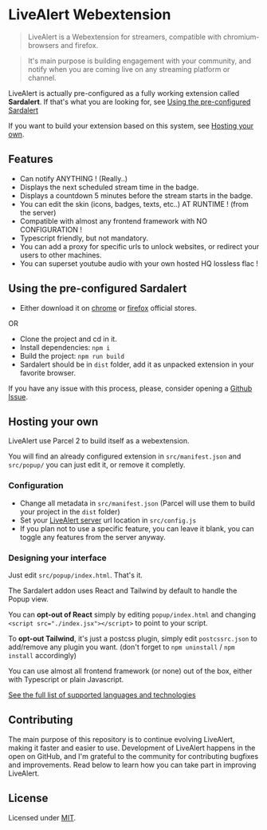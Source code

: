 # LiveAlert Webextension

> LiveAlert is a Webextension for streamers, compatible with chromium-browsers and firefox.

> It's main purpose is building engagement with your community, and notify when you are coming live on any streaming platform or channel.

LiveAlert is actually pre-configured as a fully working extension called **Sardalert**. If that's what you are looking for, see [Using the pre-configured Sardalert](#using-the-pre-configured-sardalert)

If you want to build your extension based on this system, see [Hosting your own](#hosting-your-own).

## Features

- Can notify ANYTHING ! (Really..)
- Displays the next scheduled stream time in the badge.
- Displays a countdown 5 minutes before the stream starts in the badge.
- You can edit the skin (icons, badges, texts, etc..) AT RUNTIME ! (from the server)
- Compatible with almost any frontend framework with NO CONFIGURATION !
- Typescript friendly, but not mandatory.
- You can add a proxy for specific urls to unlock websites, or redirect your users to other machines.
- You can superset youtube audio with your own hosted HQ lossless flac !

## Using the pre-configured Sardalert

- Either download it on [chrome](https://chrome.google.com/webstore/detail/sardalert/elnpfaoipdfdhikjacbpcfhpnehjjaii) or [firefox](https://addons.mozilla.org/en-US/firefox/addon/sardalert/) official stores.

OR

- Clone the project and cd in it.
- Install dependencies: `npm i`
- Build the project: `npm run build`
- Sardalert should be in `dist` folder, add it as unpacked extension in your favorite browser.

If you have any issue with this process, please, consider opening a [Github Issue](https://github.com/neolectron/livealert-webextension/issues/new).

## Hosting your own

LiveAlert use Parcel 2 to build itself as a webextension.

You will find an already configured extension in `src/manifest.json` and `src/popup/` you can just edit it, or remove it completly.

### Configuration

- Change all metadata in `src/manifest.json` (Parcel will use them to build your project in the `dist` folder)
- Set your [LiveAlert server](https://github.com/neolectron/livealert-server) url location in `src/config.js`
- If you plan not to use a specific feature, you can leave it blank, you can toggle any features from the server anyway.

### Designing your interface

Just edit `src/popup/index.html`. That's it.

The Sardalert addon uses React and Tailwind by default to handle the Popup view.

You can **opt-out of React** simply by editing `popup/index.html` and changing `<script src="./index.jsx"></script>` to point to your script.

To **opt-out Tailwind**, it's just a postcss plugin, simply edit `postcssrc.json` to add/remove any plugin you want.
(don't forget to `npm uninstall` / `npm install` accordingly)

You can use almost all frontend framework (or none) out of the box, either with Typescript or plain Javascript.

[See the full list of supported languages and technologies](https://v2.parceljs.org/)

## Contributing

The main purpose of this repository is to continue evolving LiveAlert, making it faster and easier to use. Development of LiveAlert happens in the open on GitHub, and I'm grateful to the community for contributing bugfixes and improvements. Read below to learn how you can take part in improving LiveAlert.

## License

Licensed under [MIT](./LICENSE).
